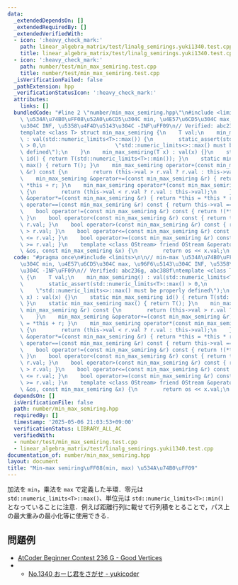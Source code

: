 ```yaml
---
data:
  _extendedDependsOn: []
  _extendedRequiredBy: []
  _extendedVerifiedWith:
  - icon: ':heavy_check_mark:'
    path: linear_algebra_matrix/test/linalg_semirings.yuki1340.test.cpp
    title: linear_algebra_matrix/test/linalg_semirings.yuki1340.test.cpp
  - icon: ':heavy_check_mark:'
    path: number/test/min_max_semiring.test.cpp
    title: number/test/min_max_semiring.test.cpp
  _isVerificationFailed: false
  _pathExtension: hpp
  _verificationStatusIcon: ':heavy_check_mark:'
  attributes:
    links: []
  bundledCode: "#line 2 \"number/min_max_semiring.hpp\"\n#include <limits>\n\n// min-max\
    \ \u534A\u74B0\uFF08\u52A0\u6CD5\u304C min, \u4E57\u6CD5\u304C max, \u96F6\u5143\
    \u304C INF, \u5358\u4F4D\u5143\u304C -INF\uFF09\n// Verified: abc236g, abc388f\n\
    template <class T> struct min_max_semiring {\n    T val;\n    min_max_semiring()\
    \ : val(std::numeric_limits<T>::max()) {\n        static_assert(std::numeric_limits<T>::max()\
    \ > 0,\n                      \"std::numeric_limits<>::max() must be properly\
    \ defined\");\n    }\n    min_max_semiring(T x) : val(x) {}\n    static min_max_semiring\
    \ id() { return T(std::numeric_limits<T>::min()); }\n    static min_max_semiring\
    \ max() { return T(); }\n    min_max_semiring operator+(const min_max_semiring\
    \ &r) const {\n        return (this->val > r.val ? r.val : this->val);\n    }\n\
    \    min_max_semiring &operator+=(const min_max_semiring &r) { return *this =\
    \ *this + r; }\n    min_max_semiring operator*(const min_max_semiring &r) const\
    \ {\n        return (this->val < r.val ? r.val : this->val);\n    }\n    min_max_semiring\
    \ &operator*=(const min_max_semiring &r) { return *this = *this * r; }\n    bool\
    \ operator==(const min_max_semiring &r) const { return this->val == r.val; }\n\
    \    bool operator!=(const min_max_semiring &r) const { return !(*this == r);\
    \ }\n    bool operator<(const min_max_semiring &r) const { return this->val <\
    \ r.val; }\n    bool operator>(const min_max_semiring &r) const { return this->val\
    \ > r.val; }\n    bool operator<=(const min_max_semiring &r) const { return this->val\
    \ <= r.val; }\n    bool operator>=(const min_max_semiring &r) const { return this->val\
    \ >= r.val; }\n    template <class OStream> friend OStream &operator<<(OStream\
    \ &os, const min_max_semiring &x) {\n        return os << x.val;\n    }\n};\n"
  code: "#pragma once\n#include <limits>\n\n// min-max \u534A\u74B0\uFF08\u52A0\u6CD5\
    \u304C min, \u4E57\u6CD5\u304C max, \u96F6\u5143\u304C INF, \u5358\u4F4D\u5143\
    \u304C -INF\uFF09\n// Verified: abc236g, abc388f\ntemplate <class T> struct min_max_semiring\
    \ {\n    T val;\n    min_max_semiring() : val(std::numeric_limits<T>::max()) {\n\
    \        static_assert(std::numeric_limits<T>::max() > 0,\n                  \
    \    \"std::numeric_limits<>::max() must be properly defined\");\n    }\n    min_max_semiring(T\
    \ x) : val(x) {}\n    static min_max_semiring id() { return T(std::numeric_limits<T>::min());\
    \ }\n    static min_max_semiring max() { return T(); }\n    min_max_semiring operator+(const\
    \ min_max_semiring &r) const {\n        return (this->val > r.val ? r.val : this->val);\n\
    \    }\n    min_max_semiring &operator+=(const min_max_semiring &r) { return *this\
    \ = *this + r; }\n    min_max_semiring operator*(const min_max_semiring &r) const\
    \ {\n        return (this->val < r.val ? r.val : this->val);\n    }\n    min_max_semiring\
    \ &operator*=(const min_max_semiring &r) { return *this = *this * r; }\n    bool\
    \ operator==(const min_max_semiring &r) const { return this->val == r.val; }\n\
    \    bool operator!=(const min_max_semiring &r) const { return !(*this == r);\
    \ }\n    bool operator<(const min_max_semiring &r) const { return this->val <\
    \ r.val; }\n    bool operator>(const min_max_semiring &r) const { return this->val\
    \ > r.val; }\n    bool operator<=(const min_max_semiring &r) const { return this->val\
    \ <= r.val; }\n    bool operator>=(const min_max_semiring &r) const { return this->val\
    \ >= r.val; }\n    template <class OStream> friend OStream &operator<<(OStream\
    \ &os, const min_max_semiring &x) {\n        return os << x.val;\n    }\n};\n"
  dependsOn: []
  isVerificationFile: false
  path: number/min_max_semiring.hpp
  requiredBy: []
  timestamp: '2025-05-06 21:03:53+09:00'
  verificationStatus: LIBRARY_ALL_AC
  verifiedWith:
  - number/test/min_max_semiring.test.cpp
  - linear_algebra_matrix/test/linalg_semirings.yuki1340.test.cpp
documentation_of: number/min_max_semiring.hpp
layout: document
title: "Min-max semiring\uFF08(min, max) \u534A\u74B0\uFF09"
---
```


加法を `min`，乗法を `max` で定義した半環．零元は `std::numeric_limits<T>::max()`、単位元は `std::numeric_limits<T>::min()` となっていることに注意．例えば距離行列に載せて行列積をとることで，パス上の最大重みの最小化等に使用できる．

## 問題例

- [AtCoder Beginner Contest 236 G - Good Vertices](https://atcoder.jp/contests/abc236/tasks/abc236_g)
- - [No.1340 おーじ君をさがせ - yukicoder](https://yukicoder.me/problems/no/1340)
